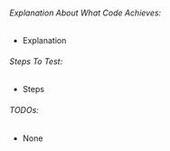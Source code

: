 ###### Explanation About What Code Achieves:
<!-- Please explain why this code is necessary / what it does -->
  - Explanation

###### Steps To Test:
<!-- What would someone do to be able to see the effects of your code? -->
  - Steps

###### TODOs:
<!-- Is there any tests or logic that isn't in the pr that you want the reviewer to know about? -->
  - None
